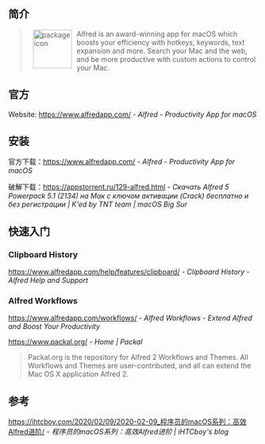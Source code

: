 ## 简介

> <img src="https://www.alfredapp.com/media/logo4@2x.png" alt="package icon" align="left" width="78" hspace="10" vspace="0"> Alfred is an award-winning app for macOS which boosts your efficiency with hotkeys, keywords, text expansion and more. Search your Mac and the web, and be more productive with custom actions to control your Mac.

## 官方

Website: https://www.alfredapp.com/ - *Alfred - Productivity App for macOS*

## 安装

官方下载：https://www.alfredapp.com/ - *Alfred - Productivity App for macOS*

破解下载：https://appstorrent.ru/129-alfred.html - *Скачать Alfred 5 Powerpack 5.1 (2134) на Мак с ключом активации (Crack) бесплатно и без регистрации | K'ed by TNT team | macOS Big Sur*

## 快速入门

### Clipboard History

https://www.alfredapp.com/help/features/clipboard/ - *Clipboard History - Alfred Help and Support*

### Alfred Workflows

https://www.alfredapp.com/workflows/ - *Alfred Workflows - Extend Alfred and Boost Your Productivity*

https://www.packal.org/ - *Home | Packal*

> Packal.org is the repository for Alfred 2 Workflows and Themes. All Workflows and Themes are user-contributed, and all can extend the Mac OS X application Alfred 2.

## 参考

https://ihtcboy.com/2020/02/09/2020-02-09_程序员的macOS系列：高效Alfred进阶/ - *程序员的macOS系列：高效Alfred进阶 | iHTCboy's blog*